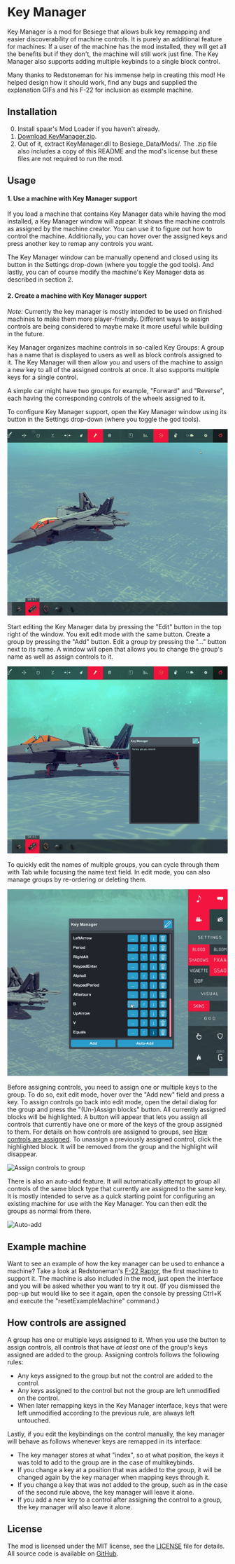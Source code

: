 # Key Manager

Key Manager is a mod for Besiege that allows bulk key remapping and easier discoverability of machine controls.
It is purely an additional feature for machines: If a user of the machine has the mod installed, they will get all the benefits
but if they don't, the machine will still work just fine.
The Key Manager also supports adding multiple keybinds to a single block control.

Many thanks to Redstoneman for his immense help in creating this mod!
He helped design how it should work, find any bugs and supplied the explanation GIFs and his F-22 for inclusion as example machine.

## Installation

0. Install spaar's Mod Loader if you haven't already.
1. [Download KeyManager.zip](https://github.com/spaar/key-manager-mod/releases/latest).
2. Out of it, extract KeyManager.dll to Besiege_Data/Mods/.
   The .zip file also includes a copy of this README and the mod's license but these files are not required to run the mod.
   
## Usage

#### 1. Use a machine with Key Manager support

If you load a machine that contains Key Manager data while having the mod installed, a Key Manager window will appear.
It shows the machine controls as assigned by the machine creator. You can use it to figure out how to control the machine.
Additionally, you can hover over the assigned keys and press another key to remap any controls you want.

The Key Manager window can be manually openend and closed using its button in the Settings drop-down (where you toggle the god tools).
And lastly, you can of course modify the machine's Key Manager data as described in section 2.

#### 2. Create a machine with Key Manager support

*Note:* Currently the key manager is mostly intended to be used on finished machines to make them more player-friendly.
Different ways to assign controls are being considered to maybe make it more useful while building in the future.

Key Manager organizes machine controls in so-called Key Groups: A group has a name that is displayed to users as well as block controls assigned to it.
The Key Manager will then allow you and users of the machine to assign a new key to all of the assigned controls at once.
It also supports multiple keys for a single control.

A simple car might have two groups for example, "Forward" and "Reverse", each having the corresponding controls of the wheels assigned to it.

To configure Key Manager support, open the Key Manager window using its button in the Settings drop-down (where you toggle the god tools).

![Open interface](docs/open-interface.gif)

Start editing the Key Manager data by pressing the "Edit" button in the top right of the window. You exit edit mode with the same button.
Create a group by pressing the "Add" button.
Edit a group by pressing the "..." button next to its name. A window will open that allows you to change the group's name as well as assign controls to it.

![Create group](docs/create-group.gif)

To quickly edit the names of multiple groups, you can cycle through them with Tab while focusing the name text field.
In edit mode, you can also manage groups by re-ordering or deleting them.

![Reorder groups](docs/reordering.gif)

Before assigning controls, you need to assign one or multiple keys to the group. To do so, exit edit mode, hover over the "Add new" field and press a key.
To assign controls go back into edit mode, open the detail dialog for the group and press the "(Un-)Assign blocks" button. All currently assigned blocks will be highlighted.
A button will appear that lets you assign all controls that currently have one or more of the keys of the group assigned to them.
For details on how controls are assigned to groups, see [How controls are assigned](#how-controls-are-assigned).
To unassign a previously assigned control, click the highlighted block. It will be removed from the group and the highlight will disappear.

![Assign controls to group](docs/assign-group-manually.gif)

There is also an auto-add feature. It will automatically attempt to group all controls of the same block type that currently are assigned to the same key.
It is mostly intended to serve as a quick starting point for configuring an existing machine for use with the Key Manager. You can then edit the groups
as normal from there.

![Auto-add](docs/auto-add.gif)

## Example machine

Want to see an example of how the key manager can be used to enhance a machine?
Take a look at Redstoneman's [F-22 Raptor](http://steamcommunity.com/sharedfiles/filedetails/?id=936738075), the first machine to support it.
The machine is also included in the mod, just open the interface and you will be asked whether you want to try it out.
(If you dismissed the pop-up but would like to see it again, open the console by pressing Ctrl+K and execute the "resetExampleMachine" command.)

## How controls are assigned

A group has one or multiple keys assigned to it. When you use the button to assign controls, all controls that have _at least_ one of the group's keys assigned are added to the group.
Assigning controls follows the following rules:
- Any keys assigned to the group but not the control are added to the control.
- Any keys assigned to the control but not the group are left unmodified on the control.
- When later remapping keys in the Key Manager interface, keys that were left unmodified according to the previous rule, are always left untouched.

Lastly, if you edit the keybindings on the control manually, the key manager will behave as follows whenever keys are remapped in its interface:
- The key manager stores at what "index", so at what position, the keys it was told to add to the group are in the case of multikeybinds.
- If you change a key at a position that was added to the group, it will be changed again by the key manager when mapping keys through it.
- If you change a key that was not added to the group, such as in the case of the second rule above, the key manager will leave it alone.
- If you add a new key to a control after assigning the control to a group, the key manager will also leave it alone.

## License

The mod is licensed under the MIT license, see the [LICENSE](./LICENSE) file for details.
All source code is available on [GitHub](https://github.com/spaar/key-manager-mod/).